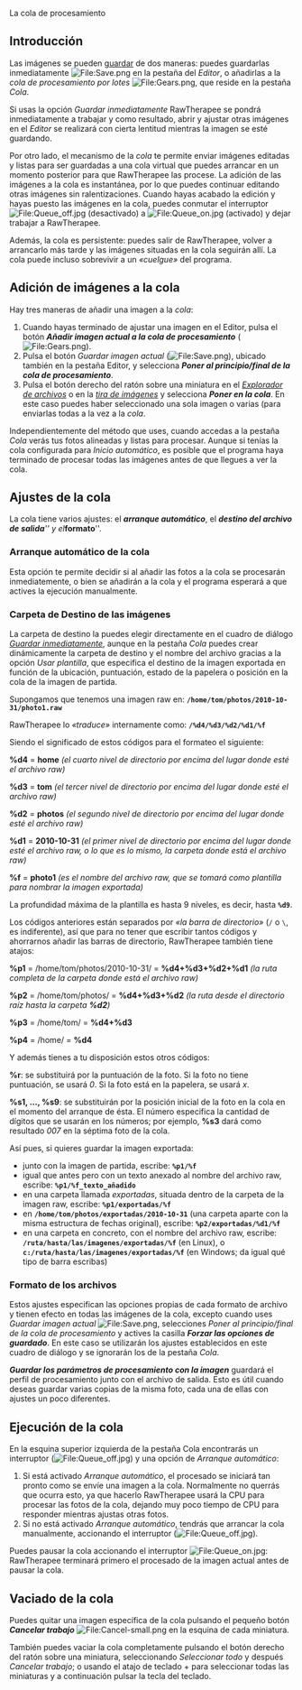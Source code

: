 <div class="pagetitle">

La cola de procesamiento

</div>

## Introducción

Las imágenes se pueden [guardar](Saving_Images/es "wikilink") de dos
maneras: puedes guardarlas inmediatamente
![<File:Save.png>](Save.png "File:Save.png") en la pestaña del *Editor*,
o añadirlas a la *cola de procesamiento por lotes*
![<File:Gears.png>](Gears.png "File:Gears.png"), que reside en la
pestaña *Cola*.

Si usas la opción *Guardar inmediatamente* RawTherapee se pondrá
inmediatamente a trabajar y como resultado, abrir y ajustar otras
imágenes en el *Editor* se realizará con cierta lentitud mientras la
imagen se esté guardando.

Por otro lado, el mecanismo de la *cola* te permite enviar imágenes
editadas y listas para ser guardadas a una cola virtual que puedes
arrancar en un momento posterior para que RawTherapee las procese. La
adición de las imágenes a la cola es instantánea, por lo que puedes
continuar editando otras imágenes sin ralentizaciones. Cuando hayas
acabado la edición y hayas puesto las imágenes en la cola, puedes
conmutar el interruptor
![<File:Queue_off.jpg>](Queue_off.jpg "File:Queue_off.jpg")
(desactivado) a ![<File:Queue_on.jpg>](Queue_on.jpg "File:Queue_on.jpg")
(activado) y dejar trabajar a RawTherapee.

Además, la cola es persistente: puedes salir de RawTherapee, volver a
arrancarlo más tarde y las imágenes situadas en la cola seguirán allí.
La cola puede incluso sobrevivir a un *«cuelgue»* del programa.

## Adición de imágenes a la cola

Hay tres maneras de añadir una imagen a la *cola*:

1.  Cuando hayas terminado de ajustar una imagen en el Editor, pulsa el
    botón ***Añadir imagen actual a la cola de procesamiento***
    (![<File:Gears.png>](Gears.png "File:Gears.png")).
2.  Pulsa el botón *Guardar imagen actual*
    (![<File:Save.png>](Save.png "File:Save.png")), ubicado también en
    la pestaña Editor, y selecciona ***Poner al principio/final de la
    cola de procesamiento***.
3.  Pulsa el botón derecho del ratón sobre una miniatura en el
    [*Explorador de archivos*](File_Browser/es "wikilink") o en la
    [*tira de imágenes*](Editor/es#The_Filmstrip "wikilink") y
    selecciona ***Poner en la cola***. En este caso puedes haber
    seleccionado una sola imagen o varias (para enviarlas todas a la vez
    a la *cola*.

Independientemente del método que uses, cuando accedas a la pestaña
*Cola* verás tus fotos alineadas y listas para procesar. Aunque si
tenías la cola configurada para *Inicio automático*, es posible que el
programa haya terminado de procesar todas las imágenes antes de que
llegues a ver la cola.

## Ajustes de la cola

La cola tiene varios ajustes: el ***arranque automático***, el
***destino del archivo de salida**'' y el***formato**''.

### Arranque automático de la cola

Esta opción te permite decidir si al añadir las fotos a la cola se
procesarán inmediatemente, o bien se añadirán a la cola y el programa
esperará a que actives la ejecución manualmente.

### Carpeta de Destino de las imágenes

La carpeta de destino la puedes elegir directamente en el cuadro de
diálogo [*Guardar inmediatamente*](Saving_Images/es "wikilink"), aunque
en la pestaña *Cola* puedes crear dinámicamente la carpeta de destino y
el nombre del archivo gracias a la opción *Usar plantilla*, que
especifica el destino de la imagen exportada en función de la ubicación,
puntuación, estado de la papelera o posición en la cola de la imagen de
partida.

Supongamos que tenemos una imagen raw en:
**`/home/tom/photos/2010-10-31/photo1.raw`**

RawTherapee lo *«traduce»* internamente como: **`/%d4/%d3/%d2/%d1/%f`**

Siendo el significado de estos códigos para el formateo el siguiente:

<div class="coding-withstyle">

**%d4** = **home** *(el cuarto nivel de directorio por encima del lugar
donde esté el archivo raw)*

**%d3** = **tom** *(el tercer nivel de directorio por encima del lugar
donde esté el archivo raw)*

**%d2** = **photos** *(el segundo nivel de directorio por encima del
lugar donde esté el archivo raw)*

**%d1** = **2010-10-31** *(el primer nivel de directorio por encima del
lugar donde esté el archivo raw, o lo que es lo mismo, la carpeta donde
está el archivo raw)*

**%f** = **photo1** *(es el nombre del archivo raw, que se tomará como
plantilla para nombrar la imagen exportada)*

</div>

La profundidad máxima de la plantilla es hasta 9 niveles, es decir,
hasta **`%d9`**.

Los códigos anteriores están separados por *«la barra de directorio»*
(`/` o `\`, es indiferente), así que para no tener que escribir tantos
códigos y ahorrarnos añadir las barras de directorio, RawTherapee
también tiene atajos:

<div class="coding-withstyle">

**%p1** = /home/tom/photos/2010-10-31/ = **%d4+%d3+%d2+%d1** *(la ruta
completa de la carpeta donde está el archivo raw)*

**%p2** = /home/tom/photos/ = **%d4+%d3+%d2** *(la ruta desde el
directorio raíz hasta la carpeta **%d2**)*

**%p3** = /home/tom/ = **%d4+%d3**

**%p4** = /home/ = **%d4**

</div>

Y además tienes a tu disposición estos otros códigos:

<div class="coding-withstyle">

**%r**: se substituirá por la puntuación de la foto. Si la foto no tiene
puntuación, se usará *0*. Si la foto está en la papelera, se usará *x*.

**%s1, ..., %s9**: se substituirán por la posición inicial de la foto en
la cola en el momento del arranque de ésta. El número especifica la
cantidad de dígitos que se usarán en los números; por ejemplo, **%s3**
dará como resultado *007* en la séptima foto de la cola.

</div>

Así pues, si quieres guardar la imagen exportada:

- junto con la imagen de partida, escribe: **`%p1/%f`**
- igual que antes pero con un texto anexado al nombre del archivo raw,
  escribe: **`%p1/%f_texto_añadido`**
- en una carpeta llamada *exportadas*, situada dentro de la carpeta de
  la imagen raw, escribe: **`%p1/exportadas/%f`**
- en **`/home/tom/photos/exportadas/2010-10-31`** (una carpeta aparte
  con la misma estructura de fechas original), escribe:
  **`%p2/exportadas/%d1/%f`**
- en una carpeta en concreto, con el nombre del archivo raw, escribe:
  **`/ruta/hasta/las/imagenes/exportadas/%f`** (en Linux), o
  **`c:/ruta/hasta/las/imagenes/exportadas/%f`** (en Windows; da igual
  qué tipo de barra escribas)

### Formato de los archivos

Estos ajustes especifican las opciones propias de cada formato de
archivo y tienen efecto en todas las imágenes de la cola, excepto cuando
uses *Guardar imagen actual*
![<File:Save.png>](Save.png "File:Save.png"), selecciones *Poner al
principio/final de la cola de procesamiento* y actives la casilla
***Forzar las opciones de guardado***. En este caso se utilizarán los
ajustes establecidos en este cuadro de diálogo y se ignorarán los de la
pestaña *Cola*.

***Guardar los parámetros de procesamiento con la imagen*** guardará el
perfil de procesamiento junto con el archivo de salida. Esto es útil
cuando deseas guardar varias copias de la misma foto, cada una de ellas
con ajustes un poco diferentes.

## Ejecución de la cola

En la esquina superior izquierda de la pestaña Cola encontrarás un
interruptor
(![<File:Queue_off.jpg>](Queue_off.jpg "File:Queue_off.jpg")) y una
opción de *Arranque automático*:

1.  Si está activado *Arranque automático*, el procesado se iniciará tan
    pronto como se envíe una imagen a la cola. Normalmente no querrás
    que ocurra esto, ya que hacerlo RawTherapee usará la CPU para
    procesar las fotos de la cola, dejando muy poco tiempo de CPU para
    responder mientras ajustas otras fotos.
2.  Si no está activado *Arranque automático*, tendrás que arrancar la
    cola manualmente, accionando el interruptor
    (![<File:Queue_off.jpg>](Queue_off.jpg "File:Queue_off.jpg")).

Puedes pausar la cola accionando el interruptor
![<File:Queue_on.jpg>](Queue_on.jpg "File:Queue_on.jpg"): RawTherapee
terminará primero el procesado de la imagen actual antes de pausar la
cola.

## Vaciado de la cola

Puedes quitar una imagen específica de la cola pulsando el pequeño botón
***Cancelar trabajo***
![<File:Cancel-small.png>](Cancel-small.png "File:Cancel-small.png") en
la esquina de cada miniatura.

También puedes vaciar la cola completamente pulsando el botón derecho
del ratón sobre una miniatura, seleccionando *Seleccionar todo* y
después *Cancelar trabajo*; o usando el atajo de teclado  + para
seleccionar todas las miniaturas y a continuación pulsar la tecla del
teclado.